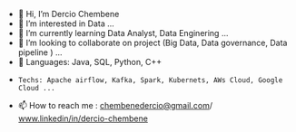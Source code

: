 - 👋 Hi, I’m Dercio Chembene
- 👀 I’m interested in Data ...
- 🌱 I’m currently learning Data Analyst, Data Enginering ...
- 💞️ I’m looking to collaborate on project (Big Data, Data governance, Data pipeline ) ...
- 💞️ Languages: Java, SQL, Python, C++
-     Techs: Apache airflow, Kafka, Spark, Kubernets, AWs Cloud, Google Cloud ...
- 📫 How to reach me : chembenedercio@gmail.com/ www.linkedin/in/dercio-chembene
<!---
chembene/chembene is a ✨ special ✨ repository because its `README.md` (this file) appears on your GitHub profile.
You can click the Preview link to take a look at your changes.
--->
